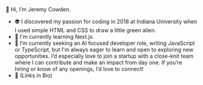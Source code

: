 👋 Hi, I’m Jeremy Cowden.
- 👽 I discovered my passion for coding in 2018 at Indiana University when I used simple HTML and CSS to draw a little green alien.
- 🧠 I'm currently learning Next.js.
- 👀 I’m currently seeking an AI focused developer role, writing JavaScript or TypeScript, but I'm always eager to learn and open to exploring new opportunities. I’d especially love to join a startup with a close-knit team where I can contribute and make an impact from day one. If you’re hiring or know of any openings, I’d love to connect!
- 🔗 (Links in Bio)

<!---
jercowd/jercowd is a ✨ special ✨ repository because its `README.md` (this file) appears on your GitHub profile.
You can click the Preview link to take a look at your changes.
--->
